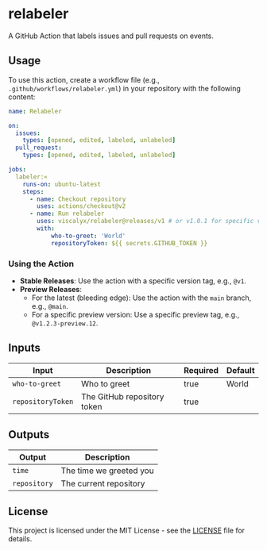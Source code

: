 # relabeler

A GitHub Action that labels issues and pull requests on events.

## Usage

To use this action, create a workflow file (e.g., `.github/workflows/relabeler.yml`) in your repository with the following content:

```yaml
name: Relabeler

on:
  issues:
    types: [opened, edited, labeled, unlabeled]
  pull_request:
    types: [opened, edited, labeled, unlabeled]

jobs:
  labeler:«
    runs-on: ubuntu-latest
    steps:
      - name: Checkout repository
        uses: actions/checkout@v2
      - name: Run relabeler
        uses: viscalyx/relabeler@releases/v1 # or v1.0.1 for specific version, and @main for bleeding edge
        with:
            who-to-greet: 'World'
            repositoryToken: ${{ secrets.GITHUB_TOKEN }}
```

### Using the Action

- **Stable Releases**: Use the action with a specific version tag, e.g., `@v1`.
- **Preview Releases**:
  - For the latest (bleeding edge): Use the action with the `main` branch, e.g., `@main`.
  - For a specific preview version: Use a specific preview tag, e.g., `@v1.2.3-preview.12`.

## Inputs

| Input            | Description                      | Required | Default |
|------------------|----------------------------------|----------|---------|
| `who-to-greet`   | Who to greet                     | true     | World   |
| `repositoryToken`| The GitHub repository token      | true     |         |

## Outputs

| Output       | Description                  |
|--------------|------------------------------|
| `time`       | The time we greeted you      |
| `repository` | The current repository       |

## License

This project is licensed under the MIT License - see the [LICENSE](LICENSE) file for details.
